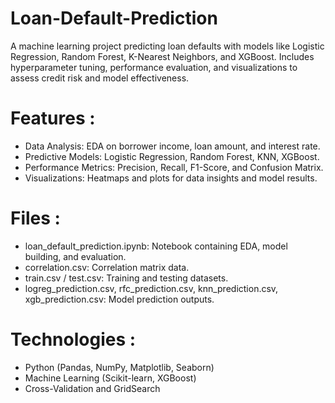 # Loan-Default-Prediction
A machine learning project predicting loan defaults with models like Logistic Regression, Random Forest, K-Nearest Neighbors, and XGBoost. Includes hyperparameter tuning, performance evaluation, and visualizations to assess credit risk and model effectiveness.

# Features :

- Data Analysis: EDA on borrower income, loan amount, and interest rate.
- Predictive Models: Logistic Regression, Random Forest, KNN, XGBoost.
- Performance Metrics: Precision, Recall, F1-Score, and Confusion Matrix.
- Visualizations: Heatmaps and plots for data insights and model results.

# Files :

- loan_default_prediction.ipynb: Notebook containing EDA, model building, and evaluation.
- correlation.csv: Correlation matrix data.
- train.csv / test.csv: Training and testing datasets.
- logreg_prediction.csv, rfc_prediction.csv, knn_prediction.csv, xgb_prediction.csv: Model prediction outputs.

# Technologies :

- Python (Pandas, NumPy, Matplotlib, Seaborn)
- Machine Learning (Scikit-learn, XGBoost)
- Cross-Validation and GridSearch
